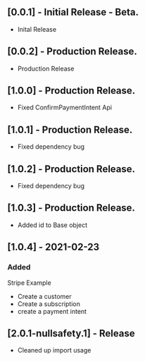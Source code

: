## [0.0.1] - Initial Release - Beta.

- Inital Release

## [0.0.2] - Production Release.

- Production Release

## [1.0.0] - Production Release.

- Fixed ConfirmPaymentIntent Api

## [1.0.1] - Production Release.

- Fixed dependency bug

## [1.0.2] - Production Release.

- Fixed dependency bug

## [1.0.3] - Production Release.

- Added id to Base object

## [1.0.4] - 2021-02-23

### Added

Stripe Example

- Create a customer
- Create a subscription
- create a payment intent

## [2.0.1-nullsafety.1] - Release

- Cleaned up import usage
